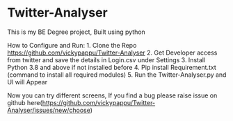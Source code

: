 # Twitter-Analyser
This is my BE Degree project, Built using python

How to Configure and Run:
	1. Clone the Repo https://github.com/vickypappu/Twitter-Analyser
	2. Get Developer access from twitter and save the details in Login.csv under Settings
	3. Install Python 3.8 and above if not installed before
	4. Pip install Requirement.txt (command to install all required modules)
	5. Run the Twitter-Analyser.py and UI will Appear

Now you can try different screens, If you find a bug please raise issue on github here(https://github.com/vickypappu/Twitter-Analyser/issues/new/choose)
